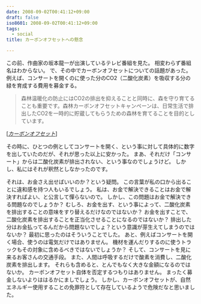 ```yaml
---
date: 2008-09-02T00:41:12+09:00
draft: false
iso8601: 2008-09-02T00:41:12+09:00
tags:
  - social
title: カーボンオフセットへの懸念

---
```


この前、作曲家の坂本龍一が出演しているテレビ番組を見た。
相変わらず番組名はわからない。
で、その中でカーボンオフセットについての話題があった。
例えば、コンサートを開くのに使った分のCO2（二酸化炭素）を吸収する分の緑を育成する費用を募金する。

<blockquote cite="http://www.carbonoffset.jp/" title="カーボンオフセット" class="blockquote">
  <p>森林温暖化の防止にはCO2の排出を抑えることと同時に、森を守り育てることも重要です。森林カーボンオフセットキャンペーンは、日常生活で排出したCO2を一時的に貯蔵してもらうための森林を育てることを目的としています。</p>
</blockquote>
<div class="cite">[<cite><a href="http://www.sharo-m.com/">カーボンオフセット</a></cite>]</div>

その時に、ひとつの例としてコンサートを開く、という事に対して具体的に数字を出していたのだが、それが思った以上に安かった。
まあ、それだけ「コンサート」からは二酸化炭素が排出されない、という事なのでしょうけど。
しかし、私にはそれが釈然としなかったのです。


それは、お金さえ出せばいいのか？という疑問。
この言葉が私の口から出ることに違和感を持つ人もいるでしょう。
私は、お金で解決できることはお金で解決すればよい、と公言して憚らないので。
しかし、この問題はお金で解決できる問題なのでしょうか？
むしろ、お金を出す、という事によって、二酸化炭素を排出することの意味をすり替えるだけなのではないか？
お金を出すことで、二酸化炭素を排出することを正当化させることになるのではないか？
排出した分はお金払ってるんだから問題ないでしょ？という意識が芽生えてしまうのではないか？
最初に思ったのはそういうことでした。
あと、例えばコンサートを開く場合、使うのは電気だけではありません。
機材を運んだりするのに使うトラックもその対象に含めるべきではないでしょうか？
そして、コンサートを見に来るお客さんの交通手段。
また、人間は呼吸するだけで酸素を消費し、二酸化炭素を排出します。
それらも含めると、とんでもなく大きな金額になるのではないか。
カーボンオフセット自体を否定するつもりはありません。
まったく募金しないよりははるかにましでしょう。
しかし、カーボンオフセットが、自然エネルギー使用することの免罪符として存在しているようで危険だなと思いました。
